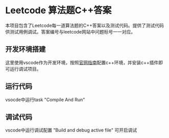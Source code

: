# Leetcode 算法题C++答案
本项目包含了Leetcode每一道算法题的C++答案以及测试代码。提供了测试代码供测试用例调试。答案编号与leetcode网站中问题标号一一对应。

## 开发环境搭建
这里使用vscode作为开发环境，按照[官网指南](https://code.visualstudio.com/docs/languages/cpp)配置c++环境，并安装c++插件即可运行调试项目。

## 运行代码
vsocde中运行task "Compile And Run"

## 调试代码
vscode中运行调试配置 "Build and debug active file" 可开启调试